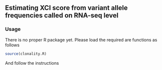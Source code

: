 Estimating XCI score from variant allele frequencies called on RNA-seq level
-------

### Usage
There is no proper R package yet. Please load the required are functions as follows
``` r
source(clonality.R)
```
And follow the instructions





